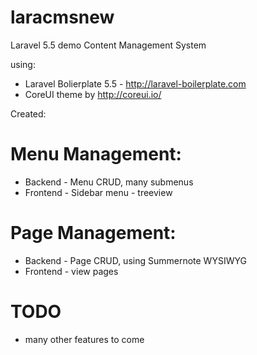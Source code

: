 # laracmsnew

Laravel 5.5 demo Content Management System

using:
* Laravel Bolierplate 5.5 - http://laravel-boilerplate.com
* CoreUI theme by http://coreui.io/

Created:
# Menu Management:
* Backend - Menu CRUD, many submenus
* Frontend - Sidebar menu - treeview

# Page Management:
* Backend - Page CRUD, using Summernote WYSIWYG
* Frontend - view pages

# TODO
* many other features to come
